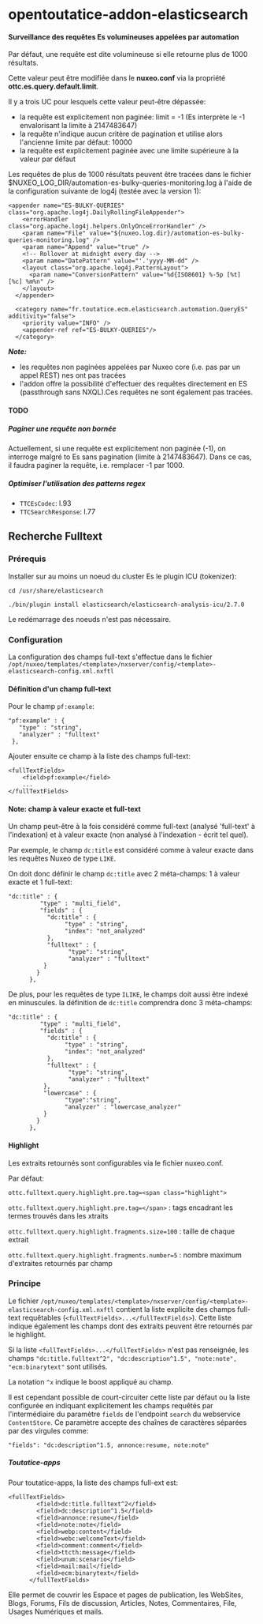 # opentoutatice-addon-elasticsearch

#### Surveillance des requêtes Es volumineuses appelées par automation
Par défaut, une requête est dite volumineuse si elle retourne plus de 1000 résultats.

Cette valeur peut être modifiée dans le <b>nuxeo.conf</b> via la propriété <b>ottc.es.query.default.limit</b>.

Il y a trois UC pour lesquels cette valeur peut-être dépassée:
- la requête est explicitement non paginée: limit = -1 (Es interprète le -1 envalorisant la limite à 2147483647)
- la requête n'indique aucun critère de pagination et utilise alors l'ancienne limite par défaut: 10000
- la requête est explicitement paginée avec une limite supérieure à la valeur par défaut

Les requêtes de plus de 1000 résultats peuvent être tracées dans le fichier $NUXEO_LOG_DIR/automation-es-bulky-queries-monitoring.log à l'aide de la configuration suivante de log4j (testée avec la version 1):

```  
<appender name="ES-BULKY-QUERIES" class="org.apache.log4j.DailyRollingFileAppender">
    <errorHandler class="org.apache.log4j.helpers.OnlyOnceErrorHandler" />
    <param name="File" value="${nuxeo.log.dir}/automation-es-bulky-queries-monitoring.log" />
    <param name="Append" value="true" />
    <!-- Rollover at midnight every day -->
    <param name="DatePattern" value="'.'yyyy-MM-dd" />
    <layout class="org.apache.log4j.PatternLayout">
      <param name="ConversionPattern" value="%d{ISO8601} %-5p [%t] [%c] %m%n" />
    </layout>
  </appender>
  
  <category name="fr.toutatice.ecm.elasticsearch.automation.QueryES" additivity="false">
    <priority value="INFO" />
    <appender-ref ref="ES-BULKY-QUERIES"/>
  </category>
```

<b><i>Note:</i></b>

- les requêtes non paginées appelées par Nuxeo core (i.e. pas par un appel REST) nes ont pas tracées
- l'addon offre la possibilité d'effectuer des requêtes directement en ES (passthrough sans NXQL).Ces requêtes ne sont également pas tracées.

#### TODO
##### Paginer une requête non bornée
Actuellement, si une requête est explicitement non paginée (-1), on interroge malgré to Es sans pagination (limite à 2147483647).
Dans ce cas, il faudra paginer la requête, i.e. remplacer -1 par 1000.
##### Optimiser l'utilisation des patterns regex

- `TTCEsCodec`: l.93
- `TTCSearchResponse`: l.77

## Recherche Fulltext

### Prérequis
Installer sur au moins un noeud du cluster Es le plugin ICU (tokenizer):

`cd /usr/share/elasticsearch`

`./bin/plugin install elasticsearch/elasticsearch-analysis-icu/2.7.0`

Le redémarrage des noeuds n'est pas nécessaire.

### Configuration

La configuration des champs full-text s'effectue dans le fichier `/opt/nuxeo/templates/<template>/nxserver/config/<template>-elasticsearch-config.xml.nxftl`

#### Définition d'un champ full-text

Pour le champ `pf:example`:

 ```
 "pf:example" : {
   	"type" : "string",
    "analyzer" : "fulltext"          		
  },
```

Ajouter ensuite ce champ à la liste des champs full-text:

```
<fullTextFields>
	<field>pf:example</field>
	...
</fullTextFields>
```
#### Note: champ à valeur exacte et full-text

Un champ peut-être à la fois considéré comme full-text (analysé 'full-text' à l'indexation) et à valeur exacte (non analysé à l'indexation - écrit tel quel).

Par exemple, le champ `dc:title` est considéré comme à valeur exacte dans les requêtes Nuxeo de type `LIKE`.

On doit donc définir le champ `dc:title` avec 2 méta-champs: 1 à valeur exacte et 1 full-text:

```
"dc:title" : {
         "type" : "multi_field",
         "fields" : {
           "dc:title" : {
	           	"type" : "string",
				"index": "not_analyzed"
           },
           "fulltext" : {
	             "type": "string",
	             "analyzer" : "fulltext"
          }
        }
      },
```

De plus, pour les requêtes de type `ILIKE`, le champs doit aussi être indexé en minuscules. la définition de `dc:title` comprendra donc 3 méta-champs:

```
"dc:title" : {
         "type" : "multi_field",
         "fields" : {
           "dc:title" : {
	           	"type" : "string",
				"index": "not_analyzed"
           },
           "fulltext" : {
	             "type": "string",
	             "analyzer" : "fulltext"
          },
          "lowercase" : {
	            "type":"string",
	            "analyzer" : "lowercase_analyzer"       
          }
        }
      },
```

#### Highlight

Les extraits retournés sont configurables via le fichier nuxeo.conf.

Par défaut:

`ottc.fulltext.query.highlight.pre.tag=<span class="highlight">`

`ottc.fulltext.query.highlight.pre.tag=</span>`     :    tags encadrant les termes trouvés dans les xtraits

`ottc.fulltext.query.highlight.fragments.size=100`  :    taille de chaque extrait

`ottc.fulltext.query.highlight.fragments.number=5`  :    nombre maximum d'extraites retournés par champ

### Principe

Le fichier `/opt/nuxeo/templates/<template>/nxserver/config/<template>-elasticsearch-config.xml.nxftl` contient la liste explicite des champs full-text requêtables (`<fullTextFields>...</fullTextFields>`). Cette liste indique également les champs dont des extraits peuvent être retournés par le highlight.

Si la liste `<fullTextFields>...</fullTextFields>` n'est pas renseignée, les champs `"dc:title.fulltext^2", "dc:description^1.5", "note:note", "ecm:binarytext"` sont utilisés.

La notation `^x` indique le boost appliqué au champ.

Il est cependant possible de court-circuiter cette liste par défaut ou la liste configurée en indiquant explicitement les champs requêtés par l'intermédiaire du paramètre `fields` de l'endpoint `search` du webservice `ContentStore`.
Ce paramètre accepte des chaînes de caractères séparées par des virgules comme:

`"fields": "dc:description^1.5, annonce:resume, note:note"`

##### Toutatice-apps

Pour toutatice-apps, la liste des champs full-ext est:

```
<fullTextFields>
      	<field>dc:title.fulltext^2</field>
      	<field>dc:description^1.5</field>
      	<field>annonce:resume</field>
      	<field>note:note</field>
        <field>webp:content</field>
        <field>webc:welcomeText</field>
        <field>comment:comment</field>     
        <field>ttcth:message</field>
        <field>unum:scenario</field>
        <field>mail:mail</field>
      	<field>ecm:binarytext</field>
      </fullTextFields>
```

Elle permet de couvrir les Espace et pages de publication, les WebSites, Blogs, Forums, Fils de discussion, Articles, Notes, Commentaires, File, Usages Numériques et mails.




